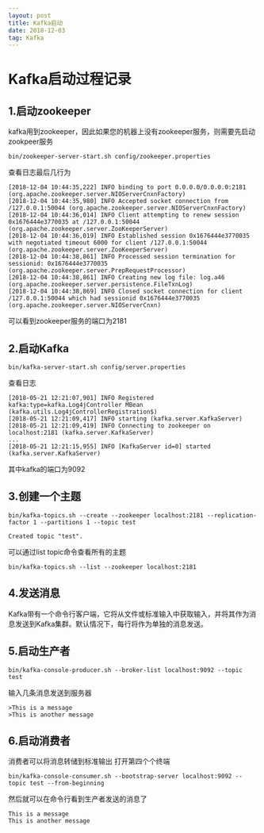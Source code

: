 ```yaml
---
layout: post
title: Kafka启动
date: 2018-12-03 
tag: Kafka
---
```


# Kafka启动过程记录

## 1.启动zookeeper

kafka用到zookeeper，因此如果您的机器上没有zookeeper服务，则需要先启动zookpeer服务


```
bin/zookeeper-server-start.sh config/zookeeper.properties
```

查看日志最后几行为

```
[2018-12-04 10:44:35,222] INFO binding to port 0.0.0.0/0.0.0.0:2181 (org.apache.zookeeper.server.NIOServerCnxnFactory)
[2018-12-04 10:44:35,980] INFO Accepted socket connection from /127.0.0.1:50044 (org.apache.zookeeper.server.NIOServerCnxnFactory)
[2018-12-04 10:44:36,014] INFO Client attempting to renew session 0x1676444e3770035 at /127.0.0.1:50044 (org.apache.zookeeper.server.ZooKeeperServer)
[2018-12-04 10:44:36,019] INFO Established session 0x1676444e3770035 with negotiated timeout 6000 for client /127.0.0.1:50044 (org.apache.zookeeper.server.ZooKeeperServer)
[2018-12-04 10:44:38,861] INFO Processed session termination for sessionid: 0x1676444e3770035 (org.apache.zookeeper.server.PrepRequestProcessor)
[2018-12-04 10:44:38,861] INFO Creating new log file: log.a46 (org.apache.zookeeper.server.persistence.FileTxnLog)
[2018-12-04 10:44:38,869] INFO Closed socket connection for client /127.0.0.1:50044 which had sessionid 0x1676444e3770035 (org.apache.zookeeper.server.NIOServerCnxn)
```

可以看到zookeeper服务的端口为2181

## 2.启动Kafka


```
bin/kafka-server-start.sh config/server.properties
```

查看日志


```
[2018-05-21 12:21:07,901] INFO Registered kafka:type=kafka.Log4jController MBean (kafka.utils.Log4jControllerRegistration$)
[2018-05-21 12:21:09,417] INFO starting (kafka.server.KafkaServer)
[2018-05-21 12:21:09,419] INFO Connecting to zookeeper on localhost:2181 (kafka.server.KafkaServer)
...
[2018-05-21 12:21:15,955] INFO [KafkaServer id=0] started (kafka.server.KafkaServer)
```

其中kafka的端口为9092


## 3.创建一个主题


```
bin/kafka-topics.sh --create --zookeeper localhost:2181 --replication-factor 1 --partitions 1 --topic test

Created topic "test".
```

可以通过list topic命令查看所有的主题


```
bin/kafka-topics.sh --list --zookeeper localhost:2181
```

## 4.发送消息

Kafka带有一个命令行客户端，它将从文件或标准输入中获取输入，并将其作为消息发送到Kafka集群。默认情况下，每行将作为单独的消息发送。 

## 5.启动生产者

```
bin/kafka-console-producer.sh --broker-list localhost:9092 --topic test
```

输入几条消息发送到服务器

```
>This is a message
>This is another message
```

## 6.启动消费者
消费者可以将消息转储到标准输出 
打开第四个个终端

```
bin/kafka-console-consumer.sh --bootstrap-server localhost:9092 --topic test --from-beginning

```

然后就可以在命令行看到生产者发送的消息了


```
This is a message
This is another message
```

